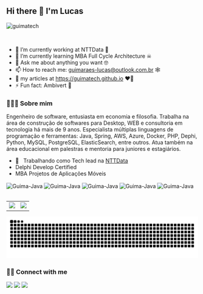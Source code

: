 ## Hi there 👋 I'm Lucas

<p align="left"> <img src="https://komarev.com/ghpvc/?username=guimatech" alt="guimatech" /> </p>

<br/>

- 🔭 I’m currently working at NTTData 🤖
- 🌱 I’m currently learning MBA Full Cycle Architecture ☠
- 💬 Ask me about anything you want 🤓
- 📫 How to reach me: guimaraes-lucas@outlook.com.br 🕸
- 📝 my articles at https://guimatech.github.io ♥️🧠
- ⚡ Fun fact: Ambivert 👀

<h3> 👨🏽‍💻 Sobre mim </h3>

Engenheiro de software, entusiasta em economia e filosofia. 
Trabalha na área de construção de softwares para Desktop, WEB e consultoria em tecnologia há mais de 9 anos.
Especialista múltiplas linguagens de programação e ferramentas: 
Java, Spring, AWS, Azure, Docker, PHP, Dephi, Python, MySQL, PostgreSQL, ElasticSearch, entre outros.
Atua também na área educacional em palestras e mentoria para juniores e estagiários.

- 💼 &nbsp; Trabalhando como Tech lead na [NTTData](https://www.linkedin.com/company/ntt-data-europe-latam/mycompany/)
- Delphi Develop Certified
- MBA Projetos de Aplicações Móveis

<div style="display: inline_block">
  <img align="center" alt="Guima-Java" height="30" width="40" src="https://cdn.jsdelivr.net/gh/devicons/devicon/icons/java/java-original.svg">
  <img align="center" alt="Guima-Java" height="30" width="40" src="https://cdn.jsdelivr.net/gh/devicons/devicon/icons/spring/spring-original.svg">
  <img align="center" alt="Guima-Java" height="30" width="40" src="https://cdn.jsdelivr.net/gh/devicons/devicon/icons/python/python-original.svg" />
  <img align="center" alt="Guima-Java" height="30" width="30" src="https://upload.wikimedia.org/wikipedia/en/thumb/b/b2/Embarcadero_Delphi_10.4_Sydney_Product_Logo_and_Icon.svg/1200px-Embarcadero_Delphi_10.4_Sydney_Product_Logo_and_Icon.svg.png">
  <img align="center" alt="Guima-Java" height="30" width="40" src="https://cdn.jsdelivr.net/gh/devicons/devicon/icons/php/php-original.svg">
</div>

<br/>

<div>
  <table>
    <tr>
      <td>
        <a href="https://github.com/guimatech">
          <img height="180em" src="https://github-readme-stats.vercel.app/api?username=guimatech&show_icons=true&theme=cobalt&include_all_commits=true&count_private=true"/>
        </a>
        </td>
        <td>
          <a href="https://github.com/guimatech">
            <img height="180em" src="https://github-readme-stats.vercel.app/api/top-langs/?username=guimatech&layout=compact&langs_count=7&theme=cobalt"/>
          </a>
      </td>
    </tr>
  </table>
</div>

![Snake animation](https://github.com/guimatech/guimatech/blob/output/github-contribution-grid-snake.svg)

<h3> 🤝🏻 Connect with me </h3>

<div> 
  <a href="https://www.youtube.com/channel/UCLvu2vbWShZIPGqKKaWT51g" target="_blank"><img src="https://img.shields.io/badge/YouTube-FF0000?style=for-the-badge&logo=youtube&logoColor=white" target="_blank"></a>
  <a href = "mailto:guimaraes-lucas@outlook.com.br"><img src="https://img.shields.io/badge/Microsoft_Outlook-0078D4?style=for-the-badge&logo=microsoft-outlook&logoColor=white" target="_blank"></a>
  <a href="https://www.linkedin.com/in/lucas-dos-santos-guima" target="_blank"><img src="https://img.shields.io/badge/-LinkedIn-%230077B5?style=for-the-badge&logo=linkedin&logoColor=white" target="_blank"></a> 
</div>
